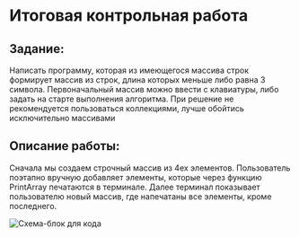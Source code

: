 # Итоговая контрольная работа

## Задание:
Написать программу, которая из имеющегося массива строк формирует массив из строк, длина которых меньше либо равна 3 символа. Первоначальный массив можно ввести с клавиатуры, либо задать на старте выполнения алгоритма. При решение не рекомендуется пользоваться коллекциями, лучше обойтись исключительно массивами

## Описание работы:

Сначала мы создаем строчный массив из 4ех элементов.
Пользователь поэтапно вручную добавляет элементы, которые через функцию PrintArray печатаются в терминале. Далее терминал показывает пользователю новый массив, где напечатаны все элементы, кроме последнего.

![Схема-блок для кода](diagram.png)